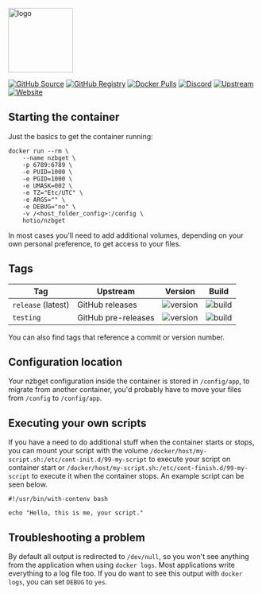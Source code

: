 [<img src="https://hotio.dev/img/nzbget.png" alt="logo" height="130" width="130">](https://github.com/nzbget/nzbget)

[![GitHub Source](https://img.shields.io/badge/github-source-ffb64c?style=flat-square&logo=github&logoColor=white&labelColor=757575)](https://github.com/hotio/nzbget)
[![GitHub Registry](https://img.shields.io/badge/github-registry-ffb64c?style=flat-square&logo=github&logoColor=white&labelColor=757575)](https://github.com/orgs/hotio/packages/container/package/nzbget)
[![Docker Pulls](https://img.shields.io/docker/pulls/hotio/nzbget?color=ffb64c&style=flat-square&label=pulls&logo=docker&logoColor=white&labelColor=757575)](https://hub.docker.com/r/hotio/nzbget)
[![Discord](https://img.shields.io/discord/610068305893523457?style=flat-square&color=ffb64c&label=discord&logo=discord&logoColor=white&labelColor=757575)](https://hotio.dev/discord)
[![Upstream](https://img.shields.io/badge/upstream-project-ffb64c?style=flat-square&labelColor=757575)](https://github.com/nzbget/nzbget)
[![Website](https://img.shields.io/badge/website-hotio.dev-ffb64c?style=flat-square&labelColor=757575)](https://hotio.dev/containers/nzbget)

## Starting the container

Just the basics to get the container running:

```shell
docker run --rm \
    --name nzbget \
    -p 6789:6789 \
    -e PUID=1000 \
    -e PGID=1000 \
    -e UMASK=002 \
    -e TZ="Etc/UTC" \
    -e ARGS="" \
    -e DEBUG="no" \
    -v /<host_folder_config>:/config \
    hotio/nzbget
```

In most cases you'll need to add additional volumes, depending on your own personal preference, to get access to your files.

## Tags

| Tag                | Upstream            | Version | Build |
| -------------------|---------------------|---------|-------|
| `release` (latest) | GitHub releases     | ![version](https://img.shields.io/badge/dynamic/json?color=f5f5f5&style=flat-square&label=&query=%24.version&url=https%3A%2F%2Fraw.githubusercontent.com%2Fhotio%2Fnzbget%2Frelease%2FVERSION.json) | ![build](https://img.shields.io/github/workflow/status/hotio/nzbget/build/release?style=flat-square&label=) |
| `testing`          | GitHub pre-releases | ![version](https://img.shields.io/badge/dynamic/json?color=f5f5f5&style=flat-square&label=&query=%24.version&url=https%3A%2F%2Fraw.githubusercontent.com%2Fhotio%2Fnzbget%2Ftesting%2FVERSION.json) | ![build](https://img.shields.io/github/workflow/status/hotio/nzbget/build/testing?style=flat-square&label=) |

You can also find tags that reference a commit or version number.

## Configuration location

Your nzbget configuration inside the container is stored in `/config/app`, to migrate from another container, you'd probably have to move your files from `/config` to `/config/app`.

## Executing your own scripts

If you have a need to do additional stuff when the container starts or stops, you can mount your script with the volume `/docker/host/my-script.sh:/etc/cont-init.d/99-my-script` to execute your script on container start or `/docker/host/my-script.sh:/etc/cont-finish.d/99-my-script` to execute it when the container stops. An example script can be seen below.

```shell
#!/usr/bin/with-contenv bash

echo "Hello, this is me, your script."
```

## Troubleshooting a problem

By default all output is redirected to `/dev/null`, so you won't see anything from the application when using `docker logs`. Most applications write everything to a log file too. If you do want to see this output with `docker logs`, you can set `DEBUG` to `yes`.
